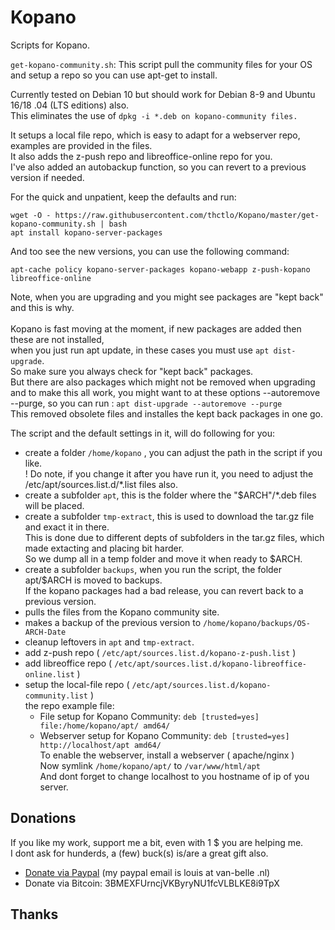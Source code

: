# Kopano
Scripts for Kopano.

`get-kopano-community.sh`: This script pull the community files for your OS and setup a repo so you can use apt-get to install.

Currently tested on Debian 10 but should work for Debian 8-9 and Ubuntu 16/18 .04 (LTS editions) also.<br>
This eliminates the use of `dpkg -i *.deb on kopano-community files.`

It setups a local file repo, which is easy to adapt for a webserver repo, examples are provided in the files.<br>
It also adds the z-push repo and libreoffice-online repo for you.<br>
I've also added an autobackup function, so you can revert to a previous version if needed.<br>

For the quick and unpatient, keep the defaults and run:<br>
```
wget -O - https://raw.githubusercontent.com/thctlo/Kopano/master/get-kopano-community.sh | bash
apt install kopano-server-packages
```

And too see the new versions, you can use the following command:
```
apt-cache policy kopano-server-packages kopano-webapp z-push-kopano libreoffice-online
```

Note, when you are upgrading and you might see packages are "kept back" and this is why.<br>
<br>
Kopano is fast moving at the moment, if new packages are added then these are not installed,<br>
when you just run apt update, in these cases you must use `apt dist-upgrade`.<br>
So make sure you always check for "kept back" packages.<br>
But there are also packages which might not be removed when upgrading and to make this all work, 
you might want to at these options --autoremove --purge, so you can run : `apt dist-upgrade --autoremove --purge`<br>
This removed obsolete files and installes the kept back packages in one go.<br>

The script and the default settings in it, will do following for you:<br>
- create a folder `/home/kopano` , you can adjust the path in the script if you like.<br>
  ! Do note, if you change it after you have run it, you need to adjust the /etc/apt/sources.list.d/*.list files also.<br>
- create a subfolder `apt`, this is the folder where the "$ARCH"/*.deb files will be placed.<br>
- create a subfolder `tmp-extract`, this is used to download the tar.gz file and exact it in there.<br>
  This is done due to different depts of subfolders in the tar.gz files, which made extacting and placing bit harder.<br>
  So we dump all in a temp folder and move it when ready to $ARCH.<br>
- create a subfolder `backups`, when you run the script, the folder apt/$ARCH is moved to backups.<br>
  If the kopano packages had a bad release, you can revert back to a previous version.<br>
- pulls the files from the Kopano community site.<br>
- makes a backup of the previous version to `/home/kopano/backups/OS-ARCH-Date`<br>
- cleanup leftovers in `apt` and `tmp-extract`.<br>
- add z-push repo ( `/etc/apt/sources.list.d/kopano-z-push.list` )<br>
- add libreoffice repo  ( `/etc/apt/sources.list.d/kopano-libreoffice-online.list` )<br>
- setup the local-file repo ( `/etc/apt/sources.list.d/kopano-community.list` )<br>
the repo example file:<br>
  - File setup for Kopano Community: `deb [trusted=yes] file:/home/kopano/apt/ amd64/`<br>
  - Webserver setup for Kopano Community: `deb [trusted=yes] http://localhost/apt amd64/`<br>
  To enable the webserver, install a webserver ( apache/nginx )<br>
  Now symlink `/home/kopano/apt/` to `/var/www/html/apt`<br>
  And dont forget to change localhost to you hostname of ip of you server.<br>


## Donations
If you like my work, support me a bit, even with 1 $ you are helping me.<br>
I dont ask for hunderds, a (few) buck(s) is/are a great gift also.<br>
- [Donate via Paypal](https://www.paypal.me/LouisVanBelle) (my paypal email is louis at van-belle .nl)<br>
- Donate via Bitcoin: 3BMEXFUrncjVKByryNU1fcVLBLKE8i9TpX<br>

## Thanks
